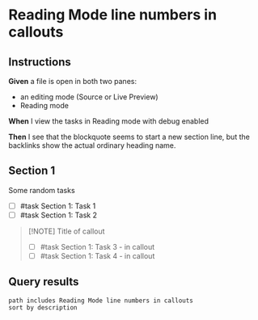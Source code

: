 # Reading Mode line numbers in callouts

## Instructions

**Given** a file is open in both two panes:

- an editing mode (Source or Live Preview)
- Reading mode

**When** I view the tasks in Reading mode with debug enabled

**Then** I see that the blockquote seems to start a new section line, but the backlinks show the actual ordinary heading name.

## Section 1

Some random tasks

- [ ] #task Section 1: Task 1
- [ ] #task Section 1: Task 2

> [!NOTE] Title of callout
>
> - [ ] #task Section 1: Task 3 - in callout
> - [ ] #task Section 1: Task 4 - in callout

## Query results

```tasks
path includes Reading Mode line numbers in callouts
sort by description
```
